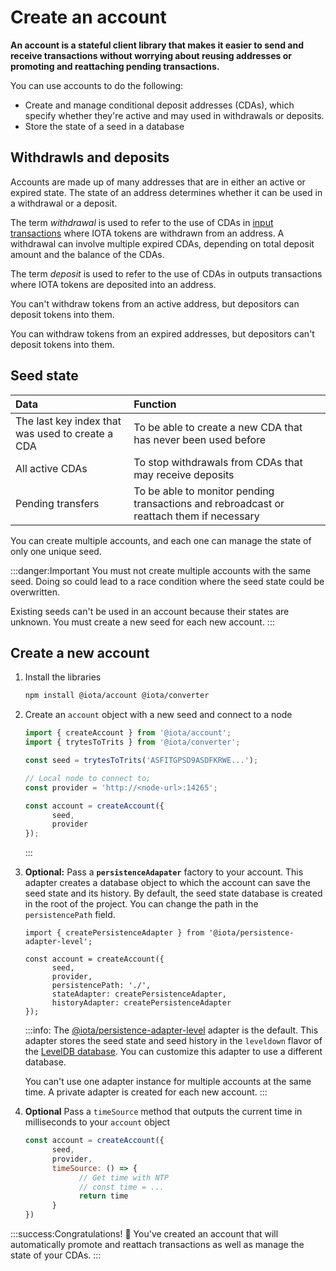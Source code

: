 # Create an account

**An account is a stateful client library that makes it easier to send and receive transactions without worrying about reusing addresses or promoting and reattaching pending transactions.**

You can use accounts to do the following:

* Create and manage conditional deposit addresses (CDAs), which specify whether they're active and may used in withdrawals or deposits.
* Store the state of a seed in a database

## Withdrawls and deposits

Accounts are made up of many addresses that are in either an active or expired state. The state of an address determines whether it can be used in a withdrawal or a deposit.

The term _withdrawal_ is used to refer to the use of CDAs in [input transactions](root://iota-basics/0.1/concepts/bundles-and-transactions.md) where IOTA tokens are withdrawn from an address. A withdrawal can involve multiple expired CDAs, depending on total deposit amount and the balance of the CDAs.

The term _deposit_ is used to refer to the use of CDAs in outputs transactions where IOTA tokens are deposited into an address.

You can't withdraw tokens from an active address, but depositors can deposit tokens into them.

You can withdraw tokens from an expired addresses, but depositors can't deposit tokens into them.

## Seed state

|**Data**| **Function**|
|:-----------------|:----------|
|The last key index that was used to create a CDA| To be able to create a new CDA that has never been used before|
|All active CDAs|To stop withdrawals from CDAs that may receive deposits|
|Pending transfers| To be able to monitor pending transactions and rebroadcast or reattach them if necessary|

You can create multiple accounts, and each one can manage the state of only one unique seed.

:::danger:Important
You must not create multiple accounts with the same seed. Doing so could lead to a race condition where the seed state could be overwritten.

Existing seeds can't be used in an account because their states are unknown. You must create a new seed for each new account.
:::

## Create a new account

1. Install the libraries

    ```bash
    npm install @iota/account @iota/converter
    ```

2. Create an `account` object with a new seed and connect to a node
   
   ```js
   import { createAccount } from '@iota/account';
   import { trytesToTrits } from '@iota/converter';

   const seed = trytesToTrits('ASFITGPSD9ASDFKRWE...');

   // Local node to connect to;
   const provider = 'http://<node-url>:14265';

   const account = createAccount({
         seed,
         provider
   });
   ```
    :::

3. **Optional:** Pass a **`persistenceAdapater`** factory to your account. This adapter creates a database object to which the account can save the seed state and its history. By default, the seed state database is created in the root of the project. You can change the path in the `persistencePath` field.

   ```JS
   import { createPersistenceAdapter } from '@iota/persistence-adapter-level';

   const account = createAccount({
         seed,
         provider,
         persistencePath: './',
         stateAdapter: createPersistenceAdapter,
         historyAdapter: createPersistenceAdapter
   });
   ```

   :::info:
    The [@iota/persistence-adapter-level](https://github.com/iotaledger/iota.js/tree/next/packages/persistence-adapter-level) adapter is the default. This adapter stores the seed state and seed history in the `leveldown` flavor of the [LevelDB database](http://leveldb.org/). You can customize this adapter to use a different database.

    You can't use one adapter instance for multiple accounts at the same time. A private adapter is created for each new account.
    :::

4. **Optional** Pass a `timeSource` method that outputs the current time in milliseconds to your `account` object

   ```js
   const account = createAccount({
         seed,
         provider,
         timeSource: () => {
               // Get time with NTP
               // const time = ...
               return time
         }
   })
   ```

:::success:Congratulations! :tada:
You've created an account that will automatically promote and reattach transactions as well as manage the state of your CDAs.
:::
